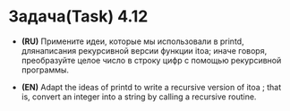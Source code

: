 # Задача(Task) 4.12

- **(RU)** Примените идеи, которые мы использовали в рrintd, длянаписания рекурсивной версии
  функции itoa; иначе говоря, преобразуйте целое число в строку цифр с помощью рекурсивной программы.


- **(EN)** Adapt the ideas of printd to write a recursive version of itoa ; that is, convert an integer into a string by calling a recursive routine.
